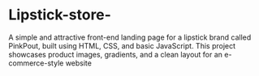 # Lipstick-store-
A simple and attractive front-end landing page for a lipstick brand called PinkPout, built using HTML, CSS, and basic JavaScript. This project showcases product images, gradients, and a clean layout for an e-commerce-style website
